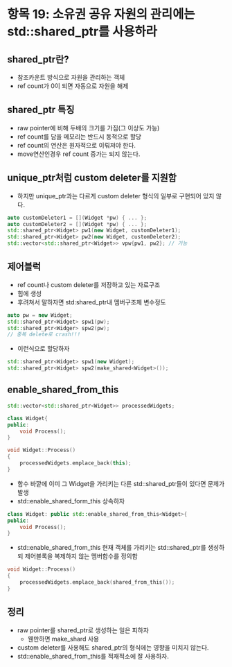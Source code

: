 # 항목 19: 소유권 공유 자원의 관리에는 std::shared_ptr를 사용하라

## shared_ptr란?
- 참조카운트 방식으로 자원을 관리하는 객체
- ref count가 0이 되면 자동으로 자원을 해제
## shared_ptr 특징
- raw pointer에 비해 두배의 크기를 가짐(그 이상도 가능)
- ref count를 담을 메모리는 반드시 동적으로 할당
- ref count의 연산은 원자적으로 이뤄져야 한다.
- move연산인경우 ref count 증가는 되지 않는다.
## unique_ptr처럼 custom deleter를 지원함
- 하지만 unique_ptr과는 다르게 custom deleter 형식의 일부로 구현되어 있지 않다.
```c++
auto customDeleter1 = [](Widget *pw) { ... };
auto customDeleter2 = [](Widget *pw) { ... };
std::shared_ptr<Widget> pw1(new Widget, customDeleter1);
std::shared_ptr<Widget> pw2(new Widget, customDeleter2);
std::vector<std::shared_ptr<Widget>> vpw{pw1, pw2}; // 가능
``` 
## 제어블럭
- ref count나 custom deleter를 저장하고 있는 자료구조
- 힙에 생성
- 후려쳐서 말하자면 std:shared_ptr내 멤버구조체 변수정도
```c++
auto pw = new Widget;
std::shared_ptr<Widget> spw1(pw);
std::shared_ptr<Widger> spw2(pw);
// 중복 delete로 crash!!!
```
- 이런식으로 할당하자
```c++
std::shared_ptr<Widget> spw1(new Widget);
std::shared_ptr<Widget> spw2(make_shared<Widget>());
```
## enable_shared_from_this
```c++
std::vector<std::shared_ptr<Widget>> processedWidgets;

class Widget{
public:
    void Process();
}

void Widget::Process()
{
    processedWidgets.emplace_back(this);
}
```
- 함수 바깥에 이미 그 Widget을 가리키는 다른 std::shared_ptr들이 있다면 문제가 발생
- std::enable_shared_form_this<T> 상속하자
```c++
class Widget: public std::enable_shared_from_this<Widget>{
public:
    void Process();
}
```
- std::enable_shared_from_this 현재 객체를 가리키는 std::shared_ptr를 생성하되 제어블록을 복제하지 않는 멤버함수를 정의함
```c++
void Widget::Process()
{
    processedWidgets.emplace_back(shared_from_this());
}
```
## 정리
- raw pointer를 shared_ptr로 생성하는 일은 피하자
    - 웬만하면 make_shard 사용
- custom deleter를 사용해도 shared_ptr의 형식에는 영향을 미치지 않는다.
- std::enable_shared_from_this를 적재적소에 잘 사용하자.
 
